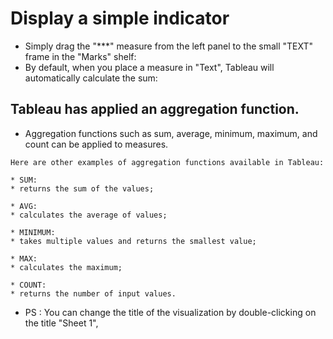 # Display a simple indicator

- Simply drag the "***" measure from the left panel to the small "TEXT" frame in the "Marks" shelf:
- By default, when you place a measure in "Text", Tableau will automatically calculate the sum:

## Tableau has applied an aggregation function. 

- Aggregation functions such as sum, average, minimum, maximum, and count can be applied to measures.

```
Here are other examples of aggregation functions available in Tableau:

* SUM: 
* returns the sum of the values;

* AVG: 
* calculates the average of values;

* MINIMUM: 
* takes multiple values and returns the smallest value;

* MAX: 
* calculates the maximum;

* COUNT: 
* returns the number of input values.
```
- PS : You can change the title of the visualization by double-clicking on the title "Sheet 1", 
